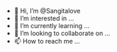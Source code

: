 - 👋 Hi, I’m @Sangitalove
- 👀 I’m interested in ...
- 🌱 I’m currently learning ...
- 💞️ I’m looking to collaborate on ...
- 📫 How to reach me ...

<!---
Sangitalove/Sangitalove is a ✨ special ✨ repository because its `README.md` (this file) appears on your GitHub profile.
You can click the Preview link to take a look at your changes.
--->
